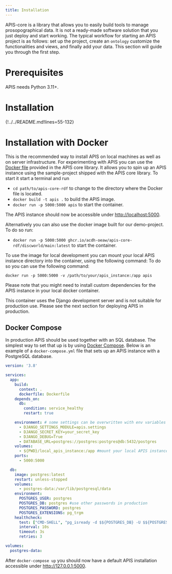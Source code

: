 ```yaml
---
title: Installation
---
```


APIS-core is a library that allows you to easily build tools to manage
prosopographical data. It is not a ready-made software solution that you
just deploy and start working. The typical workflow for starting an APIS
project is as follows: set up the project, create an
`ontology` customize the functionalities
and views, and finally add your data. This section will guide you
through the first step.

# Prerequisites

APIS needs Python 3.11+.

# Installation

{!../../README.md!lines=55-132}

# Installation with Docker

This is the recommended way to install APIS on local machines as well as
on server infrastructure. For experimenting with APIS you can use the
[Docker file](https://github.com/acdh-oeaw/apis-core-rdf/blob/main/Dockerfile)
provided in the APIS core library. It allows you to spin up an APIS
instance using the sample-project shipped with the APIS core library. To
start it start a terminal and run

-   `cd path/to/apis-core-rdf` to change to the directory where the
    Docker file is located.
-   `docker build -t apis .` to build the APIS image.
-   `docker run -p 5000:5000 apis` to start the container.

The APIS instance should now be accessible under
<http://localhost:5000>.

Alternatively you can also use the docker image built for our
demo-project. To do so run:

-   `docker run -p 5000:5000 ghcr.io/acdh-oeaw/apis-core-rdf/discworld/main:latest`
    to start the container.

To use the image for local development you can mount your local APIS
instance directory into the container, using the following command: To
do so you can use the following command:

`docker run -p 5000:5000 -v /path/to/your/apis_instance:/app apis`

Please note that you might need to install custom dependencies for the
APIS instance in your local docker container.

This container uses the Django development server and is not suitable
for production use. Please see the next section for deploying APIS in
production.

## Docker Compose

In production APIS should be used together with an SQL database. The
simplest way to set that up is by using [Docker
Compose](https://docs.docker.com/compose/). Below is an example of a
`docker-compose.yml` file that sets up an APIS instance with a
PostgreSQL database.

``` yaml
version: '3.8'

services:
  app:
    build:
      context: .
      dockerfile: Dockerfile
    depends_on:
      db:
        condition: service_healthy
        restart: true

    environment: # some settings can be overwritten with env variables
      - DJANGO_SETTINGS_MODULE=apis.settings
      - DJANGO_SECRET_KEY=your_secret_key
      - DJANGO_DEBUG=True
      - DATABASE_URL=postgres://postgres:postgres@db:5432/postgres
    volumes:
      - ${PWD}/local_apis_instance:/app #mount your local APIS instance to the container if needed
    ports:
      - 5000:5000

  db:
    image: postgres:latest
    restart: unless-stopped
    volumes:
      - postgres-data:/var/lib/postgresql/data
    environment:
      POSTGRES_USER: postgres
      POSTGRES_DB: postgres #use other passwords in production
      POSTGRES_PASSWORD: postgres
      POSTGRES_EXTENSIONS: pg_trgm
    healthcheck:
      test: ["CMD-SHELL", "pg_isready -d $${POSTGRES_DB} -U $${POSTGRES_USER}"]
      interval: 10s
      timeout: 3s
      retries: 3

volumes:
  postgres-data:
```

After `docker-compose up` you should now have a default APIS
installation accessible under <http://127.0.0.1:5000>.
